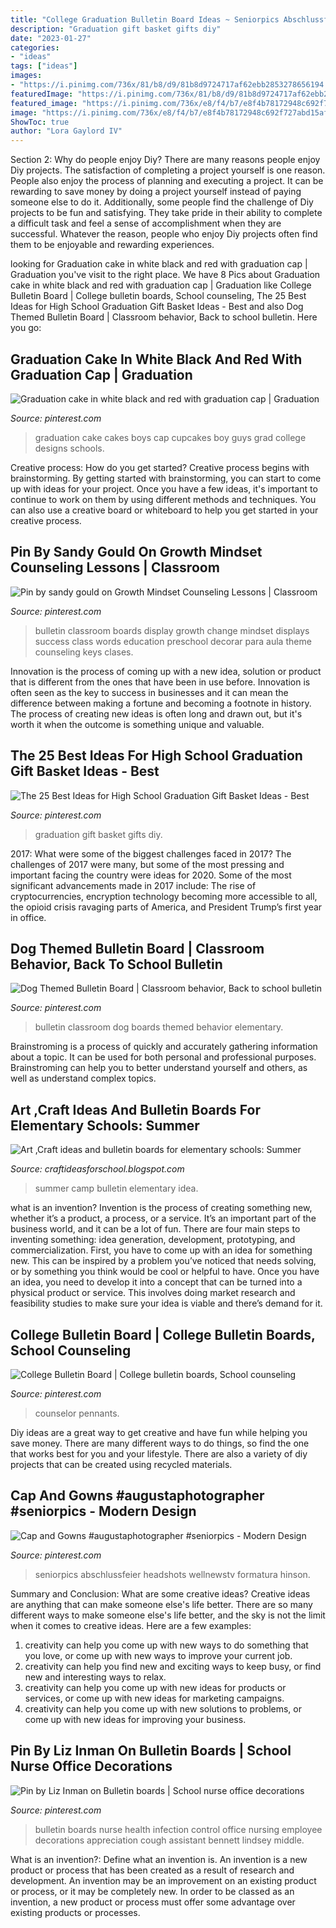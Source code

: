 ```yaml
---
title: "College Graduation Bulletin Board Ideas ~ Seniorpics Abschlussfeier Headshots Wellnewstv Formatura Hinson"
description: "Graduation gift basket gifts diy"
date: "2023-01-27"
categories:
- "ideas"
tags: ["ideas"]
images:
- "https://i.pinimg.com/736x/81/b8/d9/81b8d9724717af62ebb2853278656194.jpg"
featuredImage: "https://i.pinimg.com/736x/81/b8/d9/81b8d9724717af62ebb2853278656194.jpg"
featured_image: "https://i.pinimg.com/736x/e8/f4/b7/e8f4b78172948c692f727abd15afda3d--red-and-black-graduation-cake-graduation-cake-ideas-for-boys-high-schools.jpg"
image: "https://i.pinimg.com/736x/e8/f4/b7/e8f4b78172948c692f727abd15afda3d--red-and-black-graduation-cake-graduation-cake-ideas-for-boys-high-schools.jpg"
ShowToc: true
author: "Lora Gaylord IV"
---
```



Section 2: Why do people enjoy Diy?
There are many reasons people enjoy Diy projects. The satisfaction of completing a project yourself is one reason. People also enjoy the process of planning and executing a project. It can be rewarding to save money by doing a project yourself instead of paying someone else to do it. Additionally, some people find the challenge of Diy projects to be fun and satisfying. They take pride in their ability to complete a difficult task and feel a sense of accomplishment when they are successful. Whatever the reason, people who enjoy Diy projects often find them to be enjoyable and rewarding experiences.

	

		
looking for Graduation cake in white black and red with graduation cap | Graduation you've visit to the right place. We have 8 Pics about Graduation cake in white black and red with graduation cap | Graduation like College Bulletin Board | College bulletin boards, School counseling, The 25 Best Ideas for High School Graduation Gift Basket Ideas - Best and also Dog Themed Bulletin Board | Classroom behavior, Back to school bulletin. Here you go:
		
    
## Graduation Cake In White Black And Red With Graduation Cap | Graduation

<img loading=lazy src="https://i.pinimg.com/736x/e8/f4/b7/e8f4b78172948c692f727abd15afda3d--red-and-black-graduation-cake-graduation-cake-ideas-for-boys-high-schools.jpg" onerror="this.onerror=null;this.src='https://tse4.mm.bing.net/th?id=OIP.p7fj8j8wpD7hN0omjodixQHaHa&amp;pid=15.1';" alt="Graduation cake in white black and red with graduation cap | Graduation">

_Source: pinterest.com_

>graduation cake cakes boys cap cupcakes boy guys grad college designs schools. 

	

Creative process: How do you get started?
Creative process begins with brainstorming. By getting started with brainstorming, you can start to come up with ideas for your project. Once you have a few ideas, it's important to continue to work on them by using different methods and techniques. You can also use a creative board or whiteboard to help you get started in your creative process.

    
## Pin By Sandy Gould On Growth Mindset Counseling Lessons | Classroom

<img loading=lazy src="https://i.pinimg.com/736x/f6/fa/cb/f6facbc145bc4270e90cb27c5df5acac.jpg" onerror="this.onerror=null;this.src='https://tse2.mm.bing.net/th?id=OIP.Crjg3MlN9sKVUlp55t3LnAHaJ3&amp;pid=15.1';" alt="Pin by sandy gould on Growth Mindset Counseling Lessons | Classroom">

_Source: pinterest.com_

>bulletin classroom boards display growth change mindset displays success class words education preschool decorar para aula theme counseling keys clases. 

	

Innovation is the process of coming up with a new idea, solution or product that is different from the ones that have been in use before. Innovation is often seen as the key to success in businesses and it can mean the difference between making a fortune and becoming a footnote in history. The process of creating new ideas is often long and drawn out, but it's worth it when the outcome is something unique and valuable.

    
## The 25 Best Ideas For High School Graduation Gift Basket Ideas - Best

<img loading=lazy src="https://i.pinimg.com/736x/7f/41/20/7f412025a7bfeca9da9e6be235b0adf9.jpg" onerror="this.onerror=null;this.src='https://tse4.mm.bing.net/th?id=OIP.VLwn_IwiRPRIqHgfzPIvVgHaJ3&amp;pid=15.1';" alt="The 25 Best Ideas for High School Graduation Gift Basket Ideas - Best">

_Source: pinterest.com_

>graduation gift basket gifts diy. 

	

2017: What were some of the biggest challenges faced in 2017?
The challenges of 2017 were many, but some of the most pressing and important facing the country were ideas for 2020. Some of the most significant advancements made in 2017 include: The rise of cryptocurrencies, encryption technology becoming more accessible to all, the opioid crisis ravaging parts of America, and President Trump’s first year in office.

    
## Dog Themed Bulletin Board | Classroom Behavior, Back To School Bulletin

<img loading=lazy src="https://i.pinimg.com/736x/21/88/b2/2188b293443f83a2684a942576d6b586.jpg" onerror="this.onerror=null;this.src='https://tse1.mm.bing.net/th?id=OIP.trBh6TI7E-Dit0MTRBRi5AHaJ3&amp;pid=15.1';" alt="Dog Themed Bulletin Board | Classroom behavior, Back to school bulletin">

_Source: pinterest.com_

>bulletin classroom dog boards themed behavior elementary. 

	

Brainstroming is a process of quickly and accurately gathering information about a topic. It can be used for both personal and professional purposes. Brainstroming can help you to better understand yourself and others, as well as understand complex topics.

    
## Art ,Craft Ideas And Bulletin Boards For Elementary Schools: Summer

<img loading=lazy src="http://1.bp.blogspot.com/-Qc7Zb4yfCQc/VV9SXkybvxI/AAAAAAAABes/iOKKn_0wQ-8/s1600/photo%2B3.JPG" onerror="this.onerror=null;this.src='https://tse1.mm.bing.net/th?id=OIP.5ajMSS0bq-gX2o7AtrRquQAAAA&amp;pid=15.1';" alt="Art ,Craft ideas and bulletin boards for elementary schools: Summer">

_Source: craftideasforschool.blogspot.com_

>summer camp bulletin elementary idea. 

	

what is an invention?
Invention is the process of creating something new, whether it’s a product, a process, or a service. It’s an important part of the business world, and it can be a lot of fun.
There are four main steps to inventing something: idea generation, development, prototyping, and commercialization. First, you have to come up with an idea for something new. This can be inspired by a problem you’ve noticed that needs solving, or by something you think would be cool or helpful to have. Once you have an idea, you need to develop it into a concept that can be turned into a physical product or service. This involves doing market research and feasibility studies to make sure your idea is viable and there’s demand for it.

    
## College Bulletin Board | College Bulletin Boards, School Counseling

<img loading=lazy src="https://i.pinimg.com/736x/81/b8/d9/81b8d9724717af62ebb2853278656194.jpg" onerror="this.onerror=null;this.src='https://tse2.mm.bing.net/th?id=OIP.IMU-2IeLErojsttYGCg2hgHaFj&amp;pid=15.1';" alt="College Bulletin Board | College bulletin boards, School counseling">

_Source: pinterest.com_

>counselor pennants. 

	

Diy ideas are a great way to get creative and have fun while helping you save money. There are many different ways to do things, so find the one that works best for you and your lifestyle. There are also a variety of diy projects that can be created using recycled materials.

    
## Cap And Gowns #augustaphotographer #seniorpics - Modern Design

<img loading=lazy src="https://i.pinimg.com/736x/b9/40/46/b94046966cc9cb9b5b7af2118c31cbe4.jpg" onerror="this.onerror=null;this.src='https://tse2.mm.bing.net/th?id=OIP.Z-iXTC9mc2aAiusIxARxPgHaLH&amp;pid=15.1';" alt="Cap and Gowns #augustaphotographer #seniorpics - Modern Design">

_Source: pinterest.com_

>seniorpics abschlussfeier headshots wellnewstv formatura hinson. 

	

Summary and Conclusion: What are some creative ideas?
Creative ideas are anything that can make someone else's life better. There are so many different ways to make someone else's life better, and the sky is not the limit when it comes to creative ideas. Here are a few examples: 
1) creativity can help you come up with new ways to do something that you love, or come up with new ways to improve your current job. 
2) creativity can help you find new and exciting ways to keep busy, or find new and interesting ways to relax. 
3) creativity can help you come up with new ideas for products or services, or come up with new ideas for marketing campaigns. 
4) creativity can help you come up with new solutions to problems, or come up with new ideas for improving your business.

    
## Pin By Liz Inman On Bulletin Boards | School Nurse Office Decorations

<img loading=lazy src="https://i.pinimg.com/736x/fc/cc/8c/fccc8c4a47f625c76a204d644984ae63.jpg" onerror="this.onerror=null;this.src='https://tse3.mm.bing.net/th?id=OIP.xMyISpDgX6bDq4XOri8s5AHaJ3&amp;pid=15.1';" alt="Pin by Liz Inman on Bulletin boards | School nurse office decorations">

_Source: pinterest.com_

>bulletin boards nurse health infection control office nursing employee decorations appreciation cough assistant bennett lindsey middle. 

	

What is an invention?: Define what an invention is.
An invention is a new product or process that has been created as a result of research and development. An invention may be an improvement on an existing product or process, or it may be completely new. In order to be classed as an invention, a new product or process must offer some advantage over existing products or processes.

